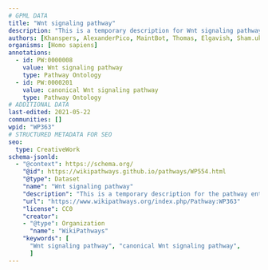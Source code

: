 ```yaml
---
# GPML DATA
title: "Wnt signaling pathway"
description: "This is a temporary description for Wnt signaling pathway"
authors: [Khanspers, AlexanderPico, MaintBot, Thomas, Elgavish, Sham.uk, NetPath, Ddigles, Egonw, Fehrhart, Lorasimons, DeSl, Eweitz]
organisms: [Homo sapiens]
annotations:
  - id: PW:0000008
    value: Wnt signaling pathway
    type: Pathway Ontology
  - id: PW:0000201
    value: canonical Wnt signaling pathway
    type: Pathway Ontology
# ADDITIONAL DATA
last-edited: 2021-05-22
communities: []
wpid: "WP363"
# STRUCTURED METADATA FOR SEO
seo:
  type: CreativeWork
schema-jsonld:
  - "@context": https://schema.org/
    "@id": https://wikipathways.github.io/pathways/WP554.html
    "@type": Dataset
    "name": "Wnt signaling pathway"
    "description": "This is a temporary description for the pathway entitled: Wnt signaling pathway"
    "url": "https://www.wikipathways.org/index.php/Pathway:WP363"
    "license": CC0
    "creator":
    - "@type": Organization
      "name": "WikiPathways"
    "keywords": [
      "Wnt signaling pathway", "canonical Wnt signaling pathway",
      ]
---
```

